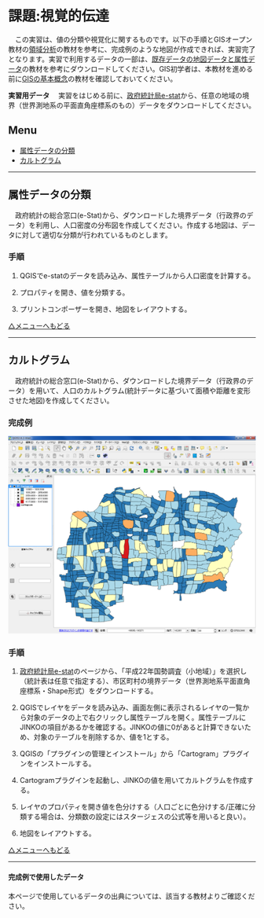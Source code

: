# 課題:視覚的伝達
　この実習は、値の分類や視覚化に関するものです。以下の手順とGISオープン教材の[領域分析]の教材を参考に、完成例のような地図が作成できれば、実習完了となります。実習で利用するデータの一部は、[既存データの地図データと属性データ]の教材を参考にダウンロードしてください。GIS初学者は、本教材を進める前に[GISの基本概念]の教材を確認しておいてください。

**実習用データ**
　実習をはじめる前に、[政府統計局e-stat]から、任意の地域の境界（世界測地系の平面直角座標系のもの）データをダウンロードしてください。

**Menu**
--------
- [属性データの分類](#属性データの分類)
- [カルトグラム](#カルトグラム)

-----------------

## <a name="属性データの分類"></a>属性データの分類
　政府統計の総合窓口(e-Stat)から、ダウンロードした境界データ（行政界のデータ）を利用し、人口密度の分布図を作成してください。作成する地図は、データに対して適切な分類が行われているものとします。

### 手順
1. QGISでe-statのデータを読み込み、属性テーブルから人口密度を計算する。

2. プロパティを開き、値を分類する。

3. プリントコンポーザーを開き、地図をレイアウトする。

[△メニューへもどる]

-----------------

## <a name="カルトグラム"></a>カルトグラム  
　政府統計の総合窓口(e-Stat)から、ダウンロードした境界データ（行政界のデータ）を用いて、人口のカルトグラム(統計データに基づいて面積や距離を変形させた地図)を作成してください。

### 完成例
![kadai](pic/21-1.png)

### 手順
1. [政府統計局e-stat]のページから、「平成22年国勢調査（小地域）」を選択し（統計表は任意で指定する）、市区町村の境界データ（世界測地系平面直角座標系・Shape形式）をダウンロードする。

2. QGISでレイヤをデータを読み込み、画面左側に表示されるレイヤの一覧から対象のデータの上で右クリックし属性テーブルを開く。属性テーブルにJINKOの項目があるかを確認する。JINKOの値に0があると計算できないため、対象のテーブルを削除するか、値を1とする。

3. QGISの「プラグインの管理とインストール」から「Cartogram」プラグインをインストールする。

4. Cartogramプラグインを起動し、JINKOの値を用いてカルトグラムを作成する。

5. レイヤのプロパティを開き値を色分けする（人口ごとに色分けする/正確に分類する場合は、分類数の設定にはスタージェスの公式等を用いると良い）。

6. 地図をレイアウトする。

[△メニューへもどる]

-----------------


#### 完成例で使用したデータ
本ページで使用しているデータの出典については、該当する教材よりご確認ください。

[△メニューへもどる]:空間データ.md#menu
[作業メモ]:https://github.com/yamauchi-inochu/demo/blob/master/GISオープン教材/実習課題/作業メモ.md
[QGISビギナーズマニュアル]:../../QGISビギナーズマニュアル/QGISビギナーズマニュアル.md
[GRASSビギナーズマニュアル]:../../GRASSビギナーズマニュアル/GRASSビギナーズマニュアル.md
[GISの基本概念]:../../01_GISの基本概念/GISの基本概念.md
[既存データの地図データと属性データ]:../../07_既存データの地図データと属性データ/既存データの地図データと属性データ.md
[空間データ]:../../08_空間データ/空間データ.md
[空間データの結合・修正]:../../10_空間データの統合・修正/空間データの統合・修正.md
[視覚的伝達]:../../21_視覚的伝達/視覚的伝達.md
[政府統計局e-stat]:https://www.e-stat.go.jp/SG1/estat/eStatTopPortal.do
[国土数値情報]:http://nlftp.mlit.go.jp/ksj/
[基本的な空間解析]:../../11_基本的な空間解析/基本的な空間解析.md
[ネットワーク解析]:../../12_ネットワーク解析/ネットワーク解析.md
[領域分析]:../../13_領域解析/領域解析.md
[点データの解析]:../../14_点データの解析/点データの解析.md
[ラスタデータの解析]:../../15_ラスタデータの解析/ラスタデータの解析.md
[空間補間]:../../18_空間補間/空間補間.md
[地理情報科学教育用スライド（GIScスライド）]:http://curricula.csis.u-tokyo.ac.jp/slide/4.html
